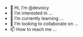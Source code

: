 - 👋 Hi, I’m @devoicy
- 👀 I’m interested in ...
- 🌱 I’m currently learning ...
- 💞️ I’m looking to collaborate on ...
- 📫 How to reach me ...

<!---
devoicy/devoicy is a ✨ special ✨ repository because its `README.md` (this file) appears on your GitHub profile.
You can click the Preview link to take a look at your changes.
--->
